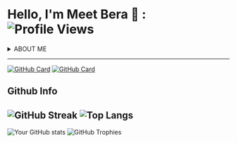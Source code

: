 
# Hello, I'm Meet Bera 👋 :  ![Profile Views](https://komarev.com/ghpvc/?username=BERAMEET7)
<details>
  <summary>ABOUT ME</summary>
I'm passionate About Full Stack developement dedicated to crafting exceptional digital experiences. <br>
I specialize in HTML5, CSS3 ,Talwind CSS & JavaScript and React.js for the frontend development.<br>
For Backend Development Node.js & Exprees.js .Use MongoDB For work with Database

  ## 🔧 Skills & Tools

![html](https://github.com/BERAMEET7/BERAMEET7/assets/130121303/aaf93e22-1dab-46dd-8433-b4d1f27cd60d)&nbsp;&nbsp;  ![css3](https://github.com/BERAMEET7/BERAMEET7/assets/130121303/079b2e35-6823-4ede-bce3-9da8534ba545) &nbsp;&nbsp;&nbsp;&nbsp; &nbsp;  ![js](https://github.com/BERAMEET7/BERAMEET7/assets/130121303/9f5a17a0-6f0c-43d4-b229-2448b9b8a87a)
---
![react](https://github.com/BERAMEET7/BERAMEET7/assets/130121303/ba1d78e7-b3d6-4522-bc4b-b33bb9ea9efd)
&nbsp;&nbsp; ![node](https://github.com/BERAMEET7/BERAMEET7/assets/130121303/3c016585-856d-4709-90d9-b7162b1e625f) &nbsp;&nbsp;&nbsp;&nbsp; &nbsp; ![github](https://github.com/BERAMEET7/BERAMEET7/assets/130121303/86bf6676-43a4-4551-af68-973154417be7)


## 📫 How to reach me

- Email: [berameet008@gmail.com](mailto:berameet008@gmail.com)
- LinkedIn: [berameet](https://www.linkedin.com/in/berameet/)
- Instagram: [_meet_bera_](https://www.instagram.com/_meet_bera_/)
- ![Profile Views](https://komarev.com/ghpvc/?username=BERAMEET7)
</details>

---

[![GitHub Card](https://github-readme-stats.vercel.app/api/pin/?username=BERAMEET7&repo=codsoft&theme=radical&show_owner=true&repo_color=blue&bg_color=0d1117&title_color=58a6ff&text_color=ffffff&icon_color=58a6ff)](https://github.com/your-username/your-repo)
[![GitHub Card](https://github-readme-stats.vercel.app/api/pin/?username=BERAMEET7&repo=blogapp&theme=radical&show_owner=true&repo_color=blue&bg_color=0d1117&title_color=58a6ff&text_color=ffffff&icon_color=58a6ff)](https://github.com/your-username/your-repo)

## Github Info

![GitHub Streak](https://github-readme-streak-stats.herokuapp.com/?user=BERAMEET7&theme=radical)
![Top Langs](https://github-readme-stats.vercel.app/api/top-langs/?username=BERAMEET7&layout=compact&theme=radical)
---
![Your GitHub stats](https://github-readme-stats.vercel.app/api?username=BERAMEET7&count_private=true&show_icons=true&theme=radical)
![GitHub Trophies](https://github-profile-trophy.vercel.app/?username=BERAMEET7&theme=nord)
